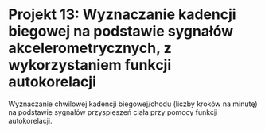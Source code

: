 # Projekt 13: Wyznaczanie kadencji biegowej na podstawie sygnałów akcelerometrycznych, z wykorzystaniem funkcji autokorelacji
Wyznaczanie chwilowej kadencji biegowej/chodu (liczby kroków na minutę) na podstawie sygnałów przyspieszeń ciała przy pomocy funkcji autokorelacji.
